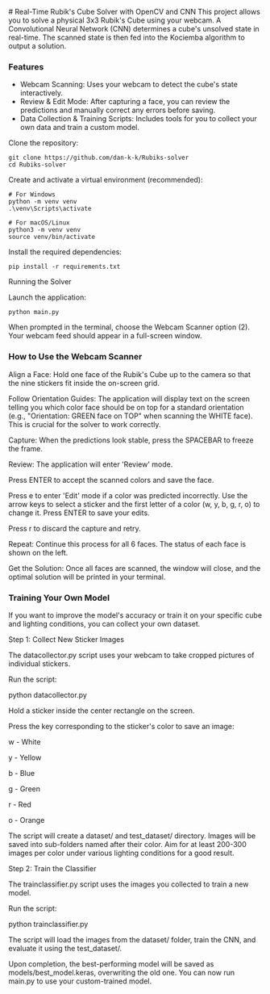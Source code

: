 # Real-Time Rubik's Cube Solver with OpenCV and CNN
This project allows you to solve a physical 3x3 Rubik's Cube using your webcam. A Convolutional Neural Network (CNN) determines a cube's unsolved state in real-time. The scanned state is then fed into the Kociemba algorithm to output a solution.

### Features
- Webcam Scanning: Uses your webcam to detect the cube's state interactively.
- Review & Edit Mode: After capturing a face, you can review the predictions and manually correct any errors before saving.
- Data Collection & Training Scripts: Includes tools for you to collect your own data and train a custom model.

Clone the repository:

```
git clone https://github.com/dan-k-k/Rubiks-solver
cd Rubiks-solver
```

Create and activate a virtual environment (recommended):

```
# For Windows
python -m venv venv
.\venv\Scripts\activate

# For macOS/Linux
python3 -m venv venv
source venv/bin/activate
```

Install the required dependencies:

```
pip install -r requirements.txt
```

Running the Solver

Launch the application:
```
python main.py
```

When prompted in the terminal, choose the Webcam Scanner option (2). Your webcam feed should appear in a full-screen window.

### How to Use the Webcam Scanner
Align a Face: Hold one face of the Rubik's Cube up to the camera so that the nine stickers fit inside the on-screen grid.

Follow Orientation Guides: The application will display text on the screen telling you which color face should be on top for a standard orientation (e.g., "Orientation: GREEN face on TOP" when scanning the WHITE face). This is crucial for the solver to work correctly.

Capture: When the predictions look stable, press the SPACEBAR to freeze the frame.

Review: The application will enter 'Review' mode.

Press ENTER to accept the scanned colors and save the face.

Press e to enter 'Edit' mode if a color was predicted incorrectly. Use the arrow keys to select a sticker and the first letter of a color (w, y, b, g, r, o) to change it. Press ENTER to save your edits.

Press r to discard the capture and retry.

Repeat: Continue this process for all 6 faces. The status of each face is shown on the left.

Get the Solution: Once all faces are scanned, the window will close, and the optimal solution will be printed in your terminal.

### Training Your Own Model
If you want to improve the model's accuracy or train it on your specific cube and lighting conditions, you can collect your own dataset.

Step 1: Collect New Sticker Images

The datacollector.py script uses your webcam to take cropped pictures of individual stickers.

Run the script:

python datacollector.py

Hold a sticker inside the center rectangle on the screen.

Press the key corresponding to the sticker's color to save an image:

w - White

y - Yellow

b - Blue

g - Green

r - Red

o - Orange

The script will create a dataset/ and test_dataset/ directory. Images will be saved into sub-folders named after their color. Aim for at least 200-300 images per color under various lighting conditions for a good result.

Step 2: Train the Classifier

The trainclassifier.py script uses the images you collected to train a new model.

Run the script:

python trainclassifier.py

The script will load the images from the dataset/ folder, train the CNN, and evaluate it using the test_dataset/.

Upon completion, the best-performing model will be saved as models/best_model.keras, overwriting the old one. You can now run main.py to use your custom-trained model.
